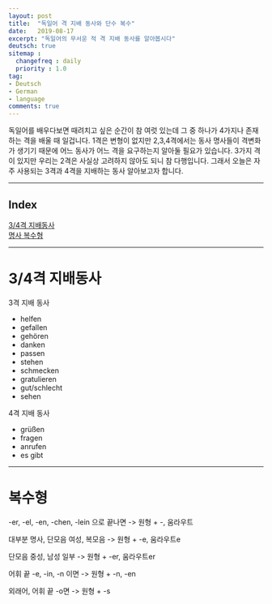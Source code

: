 ```yaml
---
layout: post
title:  "독일어 격 지배 동사와 단수 복수"
date:   2019-08-17
excerpt: "독일어의 무서운 적 격 지배 동사를 알아봅시다"
deutsch: true
sitemap :
  changefreq : daily
  priority : 1.0
tag:
- Deutsch
- German
- language
comments: true
---
```


독일어를 배우다보면 때려치고 싶은 순간이 참 여럿 있는데 그 중 하나가 4가지나 존재하는 격을 배울 때 일겁니다. 1격은 변형이 없지만 2,3,4격에서는 동사 명사들이 격변화가 생기기 때문에 어느 동사가 어느 격을 요구하는지 알아둘 필요가 있습니다. 3가지 격이 있지만 우리는 2격은 사실상 고려하지 않아도 되니 참 다행입니다. 그래서 오늘은 자주 사용되는 3격과 4격을 지배하는 동사 알아보고자 합니다.

---

## Index

<a href="#01">3/4격 지배동사</a>  
<a href="#02">명사 복수형</a>  

---

<a id=01></a>
# 3/4격 지배동사


3격 지배 동사
- helfen 
- gefallen 
- gehören 
- danken 
- passen 
- stehen 
- schmecken 
- gratulieren 
- gut/schlecht 
- sehen


4격 지배 동사
- grüßen 
- fragen 
- anrufen 
- es gibt

---

<a id=02></a>
# 복수형
-er, -el, -en, -chen, -lein 으로 끝나면 -> 원형 + -, 움라우트


대부분 명사, 단모음 여성, 복모음 -> 원형 + -e, 움라우트e


단모음 중성, 남성 일부 -> 원형 + -er, 움라우트er


어휘 끝 -e, -in, -n 이면 -> 원형 + -n, -en


외래어, 어휘 끝 -o면 -> 원형 + -s
